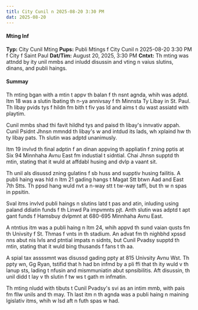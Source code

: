 ```yaml
---
titl: City Cunil n 2025-08-20 3:30 PM
dat: 2025-08-20
---
```

#### Mting Inf
**Typ:** City Cunil Mting
**Pups:** Publi Mtings f City Cunil n 2025-08-20 3:30 PM f City f Saint Paul
**Dat/Tim:** August 20, 2025, 3:30 PM
**Cntxt:** Th mting was attndd by ity unil mmbs and inludd disussin and vting n vaius slutins, dinans, and publi haings.

#### Summay

Th mting bgan with a mtin t appv th balan f th nsnt agnda, whih was adptd. Itm 18 was a slutin lbating th n-ya annivsay f th Minnsta Ty Libay in St. Paul. Th libay pvids tys f hildn fm bith t fiv yas ld and aims t du wast assiatd with playtim.

Cunil mmbs shad thi favit hildhd tys and paisd th libay's innvativ appah. Cunil Psidnt Jhnsn mmndd th libay's w and intdud its lads, wh xplaind hw th ty libay pats. Th slutin was adptd unanimusly.

Itm 19 invlvd th final adptin f an dinan appving th appliatin f zning pptis at Six 94 Minnhaha Avnu East fm industial t sidntial. Chai Jhnsn supptd th mtin, stating that it wuld at affdabl husing and dvlp a vaant sit.

Th unil als disussd zning gulatins f sb huss and supptiv husing failitis. A publi haing was hld n Itm 21 gading hangs t Magat Stt btwn Aad and East 7th Stts. Th ppsd hang wuld nvt a n-way stt t tw-way taffi, but th w n spas in ppsitin.

Sval itms invlvd publi haings n slutins latd t pas and atin, inluding using paland ddiatin funds f th Linwd Pa impvmnts pjt. Anth slutin was adptd t apt gant funds f Hamsbuy dvlpmnt at 680-695 Minnhaha Avnu East.

A ntntius itm was a publi haing n Itm 24, whih appvd th sund vaian qusts fm th Univsity f St. Thmas f vnts in th stadium. An advat fm th nighbhd xpssd nns abut nis lvls and ptntial impats n sidnts, but Cunil Pvadsy supptd th mtin, stating that it wuld bing thusands f fans t th aa.

A spial tax assssmnt was disussd gading ppty at 815 Univsity Avnu Wst. Th ppty wn, Gg Ryan, tstifid that h had bn infmd by a pli ffi that th ity wuld v th lanup sts, lading t nfusin and mismmuniatin abut spnsibilitis. Aft disussin, th unil didd t lay v th slutin f tw ws t gath m infmatin.

Th mting nludd with tibuts t Cunil Pvadsy's svi as an intim mmb, with pais fm fllw unils and th may. Th last itm n th agnda was a publi haing n maining lgislativ itms, whih w lsd aft n futh spas w had.

